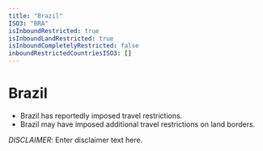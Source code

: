 ```yaml
---
title: "Brazil"
ISO3: "BRA"
isInboundRestricted: true
isInboundLandRestricted: true
isInboundCompletelyRestricted: false
inboundRestrictedCountriesISO3: []
---
```


# Brazil

* Brazil has reportedly imposed travel restrictions.
* Brazil may have imposed additional travel restrictions on land borders.

*DISCLAIMER*: Enter disclaimer text here.
